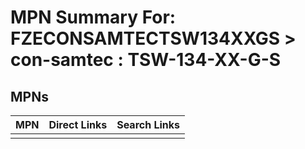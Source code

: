 



# MPN Summary For: FZECONSAMTECTSW134XXGS > con-samtec : TSW-134-XX-G-S

## MPNs
  

|MPN|Direct Links|Search Links|
| :--- | :--- | :--- |
||||
